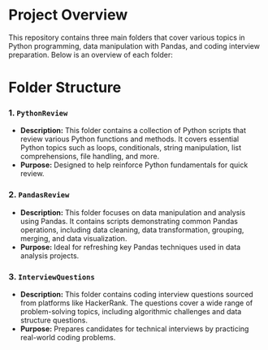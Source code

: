 # Project Overview

This repository contains three main folders that cover various topics in Python programming, data manipulation with Pandas, and coding interview preparation. Below is an overview of each folder:

# Folder Structure

### 1. `PythonReview`
- **Description:** This folder contains a collection of Python scripts that review various Python functions and methods. It covers essential Python topics such as loops, conditionals, string manipulation, list comprehensions, file handling, and more.
- **Purpose:** Designed to help reinforce Python fundamentals for quick review.

### 2. `PandasReview`
- **Description:** This folder focuses on data manipulation and analysis using Pandas. It contains scripts demonstrating common Pandas operations, including data cleaning, data transformation, grouping, merging, and data visualization.
- **Purpose:** Ideal for refreshing key Pandas techniques used in data analysis projects.

### 3. `InterviewQuestions`
- **Description:** This folder contains coding interview questions sourced from platforms like HackerRank. The questions cover a wide range of problem-solving topics, including algorithmic challenges and data structure questions.
- **Purpose:** Prepares candidates for technical interviews by practicing real-world coding problems.


